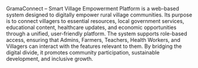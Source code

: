 GramaConnect – Smart Village Empowerment Platform is a web-based system designed to digitally empower rural village communities. Its purpose is to connect villagers to essential resources, local government services, educational content, healthcare updates, and economic opportunities through a unified, user-friendly platform. The system supports role-based access, ensuring that Admins, Farmers, Teachers, Health Workers, and Villagers can interact with the features relevant to them. By bridging the digital divide, it promotes community participation, sustainable development, and inclusive growth.
